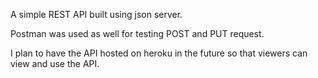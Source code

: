 A simple REST API built using json server. 

Postman was used as well for testing POST and PUT request. 

I plan to have the API hosted on heroku in the future so that viewers can view and use the API. 
